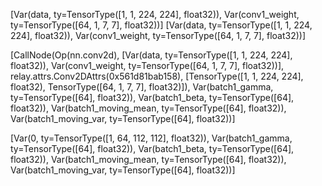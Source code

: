 [Var(data, ty=TensorType([1, 1, 224, 224], float32)), Var(conv1_weight, ty=TensorType([64, 1, 7, 7], float32))]
[Var(data, ty=TensorType([1, 1, 224, 224], float32)), Var(conv1_weight, ty=TensorType([64, 1, 7, 7], float32))]

[CallNode(Op(nn.conv2d), [Var(data, ty=TensorType([1, 1, 224, 224], float32)), Var(conv1_weight, ty=TensorType([64, 1, 7, 7], float32))], relay.attrs.Conv2DAttrs(0x561d81bab158), [TensorType([1, 1, 224, 224], float32), TensorType([64, 1, 7, 7], float32)]), Var(batch1_gamma, ty=TensorType([64], float32)), Var(batch1_beta, ty=TensorType([64], float32)), Var(batch1_moving_mean, ty=TensorType([64], float32)), Var(batch1_moving_var, ty=TensorType([64], float32))]


[Var(0, ty=TensorType([1, 64, 112, 112], float32)), Var(batch1_gamma, ty=TensorType([64], float32)), Var(batch1_beta, ty=TensorType([64], float32)), Var(batch1_moving_mean, ty=TensorType([64], float32)), Var(batch1_moving_var, ty=TensorType([64], float32))]